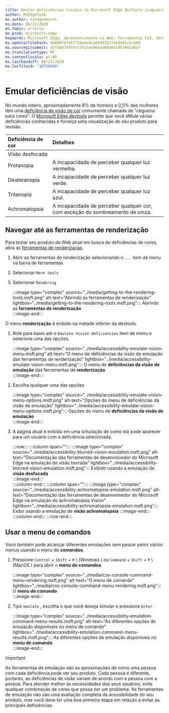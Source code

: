 ```yaml
---
title: Emular deficiências visuais no Microsoft Edge DevTools (cegueira para cores)
author: MSEdgeTeam
ms.author: msedgedevrel
ms.date: 06/22/2020
ms.topic: article
ms.prod: microsoft-edge
keywords: Microsoft Edge, desenvolvimento na Web, Ferramentas F12, devtools
ms.openlocfilehash: 0b608f5fe67724eee81aeb993577ee9b45cbca09
ms.sourcegitcommit: d7fdb67df0fe73fa5ae96e5a69a847d07941d0a7
ms.translationtype: MT
ms.contentlocale: pt-BR
ms.lasthandoff: 06/23/2020
ms.locfileid: "10758048"
---
```

# Emular deficiências de visão

No mundo inteiro, aproximadamente 8% de homens e 0,5% das mulheres têm uma [deficiência de visão de cor][ColorblindawarenessMain] comumente chamada de "cegueira para cores".  O [Microsoft Edge devtools][MicrosoftEdgeDevTools] permite que você eMule várias deficiências conhecidas e forneça uma visualização do seu produto para revisão.  

| Deficiência de cor | Detalhes |  
|:--- |:--- |  
| Visão desfocada |  |   
| Protanopia | A incapacidade de perceber qualquer luz vermelha. |  
| Deuteranopia | A incapacidade de perceber qualquer luz verde. |  
| Tritanopia | A incapacidade de perceber qualquer luz azul. |  
| Achromatopsia | A incapacidade de perceber qualquer cor, com exceção do sombreamento de cinza. |  

## Navegar até as ferramentas de renderização  

Para testar seu produto da Web atual em busca de deficiências de cores, abra as [ferramentas de renderização][RenderingTools].  

1.  Abrir as ferramentas de renderização selecionando o `...` item de menu na barra de ferramentas  
1.  Selecionar `More tools`  
1.  Selecionar `Rendering`  
    
    :::image type="complex" source="../media/getting-to-the-rendering-tools.msft.png" alt-text="Abrindo as ferramentas de renderização" lightbox="../media/getting-to-the-rendering-tools.msft.png":::
       Abrindo as **ferramentas de renderização**  
    :::image-end:::  

O menu **renderização** é exibido na metade inferior da devtools.  

1.  Role para baixo até o `Emulate Vision deficiencies` item de menu e selecione uma das opções.  
    
    :::image type="complex" source="../media/accessibility-emulate-vision-menu.msft.png" alt-text="O menu de deficiências da visão de emulação das ferramentas de renderização" lightbox="../media/accessibility-emulate-vision-menu.msft.png":::
       O menu de **deficiências da visão de emulação** das ferramentas de **renderização**  
    :::image-end:::  
    
1.  Escolha qualquer uma das opções  
    
    :::image type="complex" source="../media/accessibility-emulate-vision-menu-options.msft.png" alt-text="Opções do menu de deficiências da visão de emulação" lightbox="../media/accessibility-emulate-vision-menu-options.msft.png":::
       Opções do menu de **deficiências da visão de emulação**  
    :::image-end:::  
    
1.  A página atual é exibida em uma simulação de como ela pode aparecer para um usuário com a deficiência selecionada.  

    :::row:::
       :::column span="":::
          :::image type="complex" source="../media/accessibility-blurred-vision-emulation.msft.png" alt-text="Documentação das ferramentas de desenvolvedor do Microsoft Edge na emulação de visão borrada" lightbox="../media/accessibility-blurred-vision-emulation.msft.png":::
             Exibido usando a emulação de **visão desfocada**  
          :::image-end:::  
       :::column-end:::
       :::column span="":::
          :::image type="complex" source="../media/accessibility-achromatopsia-emulation.msft.png" alt-text="Documentação das ferramentas de desenvolvedor do Microsoft Edge na emulação do achromatopsia Vision" lightbox="../media/accessibility-achromatopsia-emulation.msft.png":::
             Exibir usando a emulação de **visão achromatopsia** :::image-end:::  
       :::column-end:::
    :::row-end:::
    
## Usar o menu de comandos  

Você também pode alcançar diferentes emulações sem passar pelos vários menus usando o menu de **comandos**.  

1.  Pressione `Control` + `Shift` + `P` \ (Windows \) ou `Command` + `Shift` + `P` \ (MacOS \) para abrir o **menu de comandos**.  
    
    :::image type="complex" source="../media/css-console-command-menu-rendering.msft.png" alt-text="O menu de comando" lightbox="../media/css-console-command-menu-rendering.msft.png":::
       O **menu de comando**  
    :::image-end:::  
    
1.  Tipo `emulate` , escolha o que você deseja simular e pressione `Enter` .  
    
    :::image type="complex" source="../media/accessibility-emulation-command-menu-results.msft.png" alt-text="As diferentes opções de emulação disponíveis no menu de comando" lightbox="../media/accessibility-emulation-command-menu-results.msft.png":::
       As diferentes opções de emulação disponíveis no **menu de comando**  
    :::image-end:::  
    
> [!IMPORTANT]
> As ferramentas de emulação são as aproximações de como uma pessoa com cada deficiência pode ver seu produto.  Cada pessoa é diferente, portanto, as deficiências de visão variam de acordo com a pessoa com a pessoa.  Para atender melhor às necessidades dos seus usuários, evite qualquer combinação de cores que possa ser um problema.  As ferramentas de emulação não são uma avaliação completa da acessibilidade do seu produto, mas você deve ter uma boa primeira etapa em relação a evitar as principais deficiências.  

<!-- links -->  

[MicrosoftEdgeDevTools]: /microsoft-edge/devtools-guide-chromium "Ferramentas de desenvolvedor do Microsoft Edge (Chromium)"  
[ColorblindawarenessMain]: http://www.colourblindawareness.org "A organização de conscientização de cores cego"  
[AmfcbMain]: https://www.amfcb.org "A base americana do cego colorido (AFCB)"  
[RenderingTools]: /microsoft-edge/devtools-guide-chromium/rendering-tools "Ferramentas de renderização do Microsoft Edge (Chromium)"  

